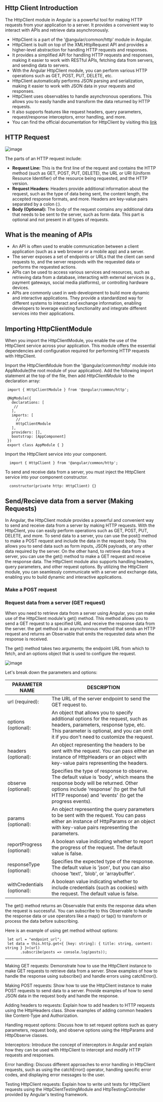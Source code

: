 ## Http Client Introduction

 The HttpClient module in Angular is a powerful tool for making HTTP requests from your application to a server. It provides a convenient way to interact with APIs and retrieve data asynchronously.

-  HttpClient is a part of the '@angular/common/http' module in Angular.
-  HttpClient is built on top of the XMLHttpRequest API and provides a higher-level abstraction for handling HTTP requests and responses.
- It provides a simplified API for handling HTTP requests and responses, making it easier to work with RESTful APIs,  fetching data from servers, and sending data to servers.
- With the Angular HttpClient module, you can perform various HTTP operations such as GET, POST, PUT, DELETE, etc.
- HttpClient automatically performs JSON parsing and serialization, making it easier to work with JSON data in your requests and responses.
- HttpClient uses observables to handle asynchronous operations. This allows you to easily handle and transform the data returned by HTTP requests.
- It also supports features like request headers, query parameters, request/response interceptors, error handling, and more.
- You can find the official documentation for HttpClient by visiting this [link](https://angular.io/guide/understanding-communicating-with-http)
  
## HTTP Request
  
  ![image](https://github.com/shaimaa-hshalaby/Angular_Guide/assets/3264417/304408e3-b7f3-4d8a-86fe-295688fe33af)

The parts of an HTTP request include:
-  **Request Line:** This is the first line of the request and contains the HTTP method (such as GET, POST, PUT, DELETE), the URL or URI (Uniform Resource Identifier) of the resource being requested, and the HTTP version.
-  **Request Headers:** Headers provide additional information about the request, such as the type of data being sent, the content length, the accepted response formats, and more. Headers are key-value pairs separated by a colon (:).
-  **Body (Optional):** The body of the request contains any additional data that needs to be sent to the server, such as form data. This part is optional and not present in all types of requests.

## What is the meaning of APIs
-  An API is often used to enable communication between a client application (such as a web browser or a mobile app) and a server. 
-  The server exposes a set of endpoints or URLs that the client can send requests to, and the server responds with the requested data or performs the requested actions.
-  APIs can be used to access various services and resources, such as retrieving data from a database, interacting with external services (e.g., payment gateways, social media platforms), or controlling hardware devices.
-  APIs are commonly used in web development to build more dynamic and interactive applications. They provide a standardized way for different systems to interact and exchange information, enabling developers to leverage existing functionality and integrate different services into their applications.

## Importing HttpClientModule 

When you import the HttpClientModule, you enable the use of the HttpClient service across your application. This module offers the essential dependencies and configuration required for performing HTTP requests with HttpClient.

Import the HttpClientModule from the '@angular/common/http' module into AppModule(the root module of your application). Add the following import statement at the top of the file, then add *HttpClientModule* to the declaration array:
  
   ```
    import { HttpClientModule } from '@angular/common/http';
     
    @NgModule({
      declarations: [
       //
      ],
      imports: [
        //
        HttpClientModule
      ],
      providers: [],
      bootstrap: [AppComponent]
    })
    export class AppModule { }
  ```

Import the HttpClient service into your component.

  ```
    import { HttpClient } from '@angular/common/http';
  ```

To send and receive data from a server, you must inject the HttpClient service into your component constructor.

  ```
    constructor(private http: HttpClient) {}
  ```

## Send/Recieve data from a server (Making Requests)

In Angular, the HttpClient module provides a powerful and convenient way to send and receive data from a server by making HTTP requests. With the HttpClient, you can easily perform operations such as GET, POST, PUT, DELETE, and more. To send data to a server, you can use the post() method to make a POST request and include the data in the request body. This allows you to send data such as form inputs, JSON payloads, or any other data required by the server. On the other hand, to retrieve data from a server, you can use the get() method to make a GET request and receive the response data. The HttpClient module also supports handling headers, query parameters, and other request options. By utilizing the HttpClient module, you can seamlessly communicate with a server and exchange data, enabling you to build dynamic and interactive applications.

### Make a POST request


### Request data from a server (GET request)

When you need to retrieve data from a server using Angular, you can make use of the HttpClient module's get() method. This method allows you to send a GET request to a specified URL and receive the response data from the server.
the get method is an asynchronous method that sends an HTTP request and returns an Observable that emits the requested data when the response is received. 

The get() method takes two arguments; the endpoint URL from which to fetch, and an options object that is used to configure the request.

  ![image](https://github.com/shaimaa-hshalaby/Angular_Guide/assets/3264417/ed7af483-ddad-4715-893a-fc50c8351f3e)

Let's break down the parameters and options:

| PARAMETER NAME | DESCRIPTION |
|---|---|
| url (required): | The URL of the server endpoint to send the GET request to. |
| options (optional): | An object that allows you to specify additional options for the request, such as headers, parameters, response type, etc. This parameter is optional, and you can omit it if you don't need to customize the request.|
| headers (optional): | An object representing the headers to be sent with the request. You can pass either an instance of HttpHeaders or an object with key-value pairs representing the headers. |
| observe (optional): | Specifies the type of response to observe. The default value is 'body', which means the response body will be returned. Other options include 'response' (to get the full HTTP response) and 'events' (to get the progress events). |
| params (optional): | An object representing the query parameters to be sent with the request. You can pass either an instance of HttpParams or an object with key-value pairs representing the parameters.|
| reportProgress (optional): | A boolean value indicating whether to report the progress of the request. The default value is false. |
| responseType (optional): | Specifies the expected type of the response. The default value is 'json', but you can also choose 'text', 'blob', or 'arraybuffer'.|
| withCredentials (optional): | A boolean value indicating whether to include credentials (such as cookies) with the request. The default value is false.|


The get() method returns an Observable that emits the response data when the request is successful. You can subscribe to this Observable to handle the response data or use operators like a map() or tap() to transform or process the data before subscribing.

Here is an example of using get method without options:

  ```
   let url = "endpoint_url";
   let data = this.http.get<{ [key: string]: { title: string, content: string } }>(url)
         .subscribe(posts => console.log(posts));
  
  ```

-----------------------------------






Making GET requests: Demonstrate how to use the HttpClient instance to make GET requests to retrieve data from a server. Show examples of how to handle the response using subscribe() and handle errors using catchError().

Making POST requests: Show how to use the HttpClient instance to make POST requests to send data to a server. Provide examples of how to send JSON data in the request body and handle the response.

Adding headers to requests: Explain how to add headers to HTTP requests using the HttpHeaders class. Show examples of adding common headers like Content-Type and Authorization.

Handling request options: Discuss how to set request options such as query parameters, request body, and observe options using the HttpParams and HttpObserve classes.

Interceptors: Introduce the concept of interceptors in Angular and explain how they can be used with HttpClient to intercept and modify HTTP requests and responses.

Error handling: Discuss different approaches to error handling in HttpClient requests, such as using the catchError() operator, handling specific error codes, and displaying error messages to the user.

Testing HttpClient requests: Explain how to write unit tests for HttpClient requests using the HttpClientTestingModule and HttpTestingController provided by Angular's testing framework.

